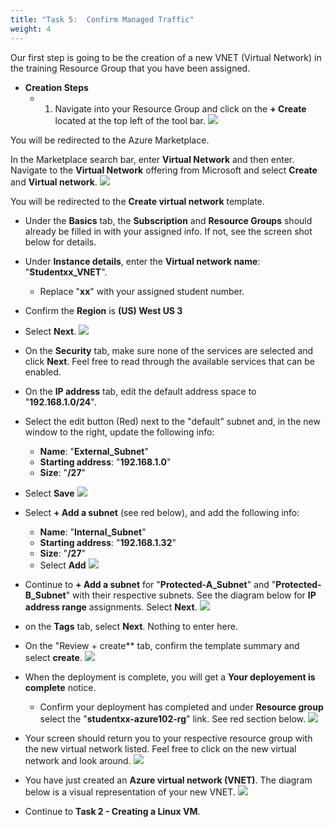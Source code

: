 ```yaml
---
title: "Task 5:  Confirm Managed Traffic"
weight: 4
---
```






Our first step is going to be the creation of a new VNET (Virtual Network) in the training Resource Group that you have been assigned.
- **Creation Steps**
    - 1. Navigate into your Resource Group and click on the **+ Create** located at the top left of the tool bar.
![](../Images/Azure-creating-vnet.PNG)  

You will be redirected to the Azure Marketplace.

In the Marketplace search bar, enter **Virtual Network** and then enter.  Navigate to the **Virtual Network** offering from Microsoft and select **Create** and **Virtual network**.
![](../Images/Azure-creating-vnet-1.PNG)


You will be redirected to the **Create virtual network** template.

- Under the **Basics** tab, the **Subscription** and **Resource Groups** should already be filled in with your assigned info.  If not, see the screen shot below for details.
- Under **Instance details**, enter the **Virtual network name**: "**Studentxx_VNET**".   
    - Replace "**xx**" with your assigned student number.
- Confirm the **Region** is **(US) West US 3**
- Select **Next**.
![](../Images/Azure-creating-vnet-2.PNG)


- On the **Security** tab, make sure none of the services are selected and click **Next**.
Feel free to read through the available services that can be enabled.


- On the **IP address** tab, edit the default address space to "**192.168.1.0/24**".
- Select the edit button (Red) next to the "default" subnet and, in the new window to the right, update the following info:  
    - **Name**:  "**External_Subnet**"
    - **Starting address**:  "**192.168.1.0**"
    - **Size**: "**/27**"
- Select **Save** 
![](../Images/Azure-creating-vnet-3.PNG)

- Select **+ Add a subnet** (see red below), and add the following info:
    - **Name**:  "**Internal_Subnet**"
    - **Starting address**:  "**192.168.1.32**"
    - **Size**:  "**/27**"
    - Select **Add**
![](../Images/Azure-creating-vnet-4.PNG)


- Continue to **+ Add a subnet** for "**Protected-A_Subnet**" and "**Protected-B_Subnet**" with their respective subnets.  See the diagram below for **IP address range** assignments.  Select **Next**.
![](../Images/Azure-creating-vnet-5.PNG)


- on the **Tags** tab, select **Next**.  Nothing to enter here.

- On the "Review + create** tab, confirm the template summary and select **create**.
![](../Images/Azure-creating-vnet-6.PNG)

- When the deployment is complete, you will get a **Your deployement is complete** notice.
    - Confirm your deployment has completed and under **Resource group** select the "**studentxx-azure102-rg**" link.  See red section below.
![](../Images/Azure-creating-vnet-7.PNG)

- Your screen should return you to your respective resource group with the new virtual network listed.  Feel free to click on the new virtual network and look around.
![](../Images/Azure-creating-vnet-8.PNG)


- You have just created an **Azure virtual network (VNET)**.  The diagram below is a visual representation of your new VNET.
![](../Images/Azure-VNET-Basic.PNG)

- Continue to **Task 2 - Creating a Linux VM**.



